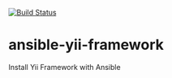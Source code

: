 [![Build Status](https://travis-ci.org/roundpartner/ansible-yii-framework.svg?branch=master)](https://travis-ci.org/roundpartner/ansible-yii-framework)

# ansible-yii-framework
Install Yii Framework with Ansible
